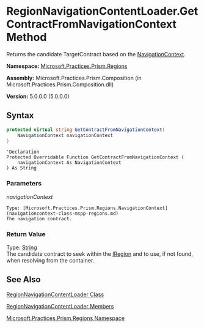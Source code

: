 ﻿---
TOCTitle: GetContractFromNavigationContext Method
Title: 'RegionNavigationContentLoader.GetContractFromNavigationContext Method (Microsoft.Practices.Prism.Regions)'
ms:assetid: 'M:Microsoft.Practices.Prism.Regions.RegionNavigationContentLoader.GetContractFromNavigationContext(Microsoft.Practices.Prism.Regions.NavigationContext)'
ms:mtpsurl: 'regionnavigationcontentloader-getcontractfromnavigationcontext-method-mspp-regions.md'
---

# RegionNavigationContentLoader.GetContractFromNavigationContext Method

Returns the candidate TargetContract based on the [NavigationContext](navigationcontext-class-mspp-regions.md).

**Namespace:** [Microsoft.Practices.Prism.Regions](mspp-regions-namespace.md)

**Assembly:** Microsoft.Practices.Prism.Composition (in Microsoft.Practices.Prism.Composition.dll)

**Version:** 5.0.0.0 (5.0.0.0)

## Syntax

```C#
protected virtual string GetContractFromNavigationContext(
	NavigationContext navigationContext
)
```

```VB
'Declaration
Protected Overridable Function GetContractFromNavigationContext ( 
	navigationContext As NavigationContext
) As String
```


### Parameters

*navigationContext*

    Type: [Microsoft.Practices.Prism.Regions.NavigationContext](navigationcontext-class-mspp-regions.md)
    The navigation contract.

### Return Value

Type: [String](http://msdn.microsoft.com/en-us/library/s1wwdcbf)<br/>
The candidate contract to seek within the [IRegion](iregion-interface-mspp-regions.md) and to use, if not found, when resolving from the container.

## See Also

[RegionNavigationContentLoader Class](regionnavigationcontentloader-class-mspp-regions.md)

[RegionNavigationContentLoader Members](regionnavigationcontentloader-members-mspp-regions.md)

[Microsoft.Practices.Prism.Regions Namespace](mspp-regions-namespace.md)
